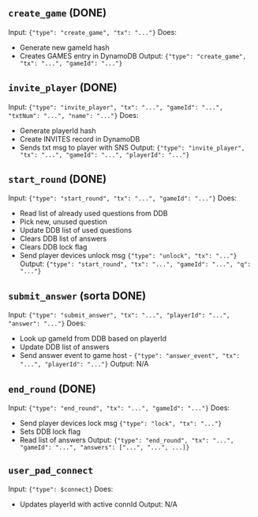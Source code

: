 
## `create_game` (DONE)
Input: `{"type": "create_game", "tx": "..."}`
Does:
  - Generate new gameId hash
  - Creates GAMES entry in DynamoDB
Output: `{"type": "create_game", "tx": "...", "gameId": "..."}`

## `invite_player` (DONE)
Input: `{"type": "invite_player", "tx": "...", "gameId": "...", "txtNum": "...", "name": "..."}`
Does:
  - Generate playerId hash
  - Create INVITES record in DynamoDB
  - Sends txt msg to player with SNS
Output: `{"type": "invite_player", "tx": "...", "gameId": "...", "playerId": "..."}`

## `start_round` (DONE)
Input: `{"type": "start_round", "tx": "...", "gameId": "..."}`
Does:
  - Read list of already used questions from DDB
  - Pick new, unused question
  - Update DDB list of used questions
  - Clears DDB list of answers
  - Clears DDB lock flag
  - Send player devices unlock msg `{"type": "unlock", "tx": "..."}`
Output: `{"type": "start_round", "tx": "...", "gameId": "...", "q": "..."}`

## `submit_answer` (sorta DONE)
Input: `{"type": "submit_answer", "tx": "...", "playerId": "...", "answer": "..."}`
Does:
  - Look up gameId from DDB based on playerId
  - Update DDB list of answers
  - Send answer event to game host - `{"type": "answer_event", "tx": "...", "playerId": "..."}`
Output: N/A

## `end_round` (DONE)
Input: `{"type": "end_round", "tx": "...", "gameId": "..."}`
Does:
  - Send player devices lock msg `{"type": "lock", "tx": "..."}`
  - Sets DDB lock flag
  - Read list of answers
Output: `{"type": "end_round", "tx": "...", "gameId": "...", "answers": ["...", "...", ...]}`

## `user_pad_connect`
Input: `{"type": $connect}`
Does:
  - Updates playerId with active connId
Output: N/A